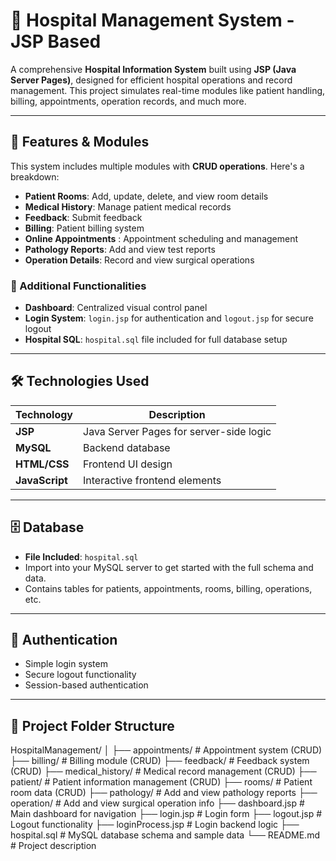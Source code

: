# 🏥 Hospital Management System - JSP Based

A comprehensive **Hospital Information System** built using **JSP (Java Server Pages)**, designed for efficient hospital operations and record management. 
This project simulates real-time modules like patient handling, billing, appointments, operation records, and much more.

---

## 🚀 Features & Modules

This system includes multiple modules with **CRUD operations**. Here's a breakdown:

- **Patient Rooms**: Add, update, delete, and view room details
- **Medical History**: Manage patient medical records
- **Feedback**: Submit feedback
- **Billing**: Patient billing system
- **Online Appointments** : Appointment scheduling and management
- **Pathology Reports**: Add and view test reports
- **Operation Details**: Record and view surgical operations

### 🧾 Additional Functionalities
- **Dashboard**: Centralized visual control panel
- **Login System**: `login.jsp` for authentication and `logout.jsp` for secure logout
- **Hospital SQL**: `hospital.sql` file included for full database setup

---

## 🛠️ Technologies Used

| Technology | Description |
|------------|-------------|
| **JSP** | Java Server Pages for server-side logic |
| **MySQL** | Backend database |
| **HTML/CSS** | Frontend UI design |
| **JavaScript** | Interactive frontend elements |

---

## 🗄️ Database

- **File Included**: `hospital.sql`
- Import into your MySQL server to get started with the full schema and data.
- Contains tables for patients, appointments, rooms, billing, operations, etc.

---

## 🔐 Authentication

- Simple login system
- Secure logout functionality
- Session-based authentication

---

## 📁 Project Folder Structure

HospitalManagement/
│
├── appointments/         # Appointment system (CRUD)
├── billing/              # Billing module (CRUD)
├── feedback/             # Feedback system (CRUD)
├── medical_history/      # Medical record management (CRUD)
├── patient/              # Patient information management (CRUD)
├── rooms/                # Patient room data (CRUD)
├── pathology/            # Add and view pathology reports
├── operation/            # Add and view surgical operation info
├── dashboard.jsp         # Main dashboard for navigation
├── login.jsp             # Login form
├── logout.jsp            # Logout functionality
├── loginProcess.jsp      # Login backend logic
├── hospital.sql          # MySQL database schema and sample data
└── README.md             # Project description

